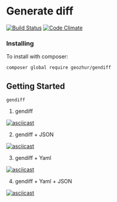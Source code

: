 Generate diff
======================
[![Build Status](https://travis-ci.org/geozhur/project-lvl2-s337.svg?branch=master)](https://travis-ci.org/geozhur/project-lvl2-s337)
[![Code Climate](https://codeclimate.com/github/geozhur/project-lvl2-s337/badges/gpa.svg)](https://codeclimate.com/github/geozhur/project-lvl2-s337)
### Installing

To install with composer:

```
composer global require geozhur/gendiff
```


## Getting Started

```
gendiff
```

1. gendiff

[![asciicast](https://asciinema.org/a/2ZRHRdqonXSBEVSlKwJJ18Uw3.png)](https://asciinema.org/a/2ZRHRdqonXSBEVSlKwJJ18Uw3)

2. gendiff + JSON

[![asciicast](https://asciinema.org/a/bOfbSTn36qrrSx1HU5M0NTjPl.png)](https://asciinema.org/a/bOfbSTn36qrrSx1HU5M0NTjPl)

3. gendiff + Yaml

[![asciicast](https://asciinema.org/a/iwQuxlgIHWTDFu2He57bvKZXL.png)](https://asciinema.org/a/iwQuxlgIHWTDFu2He57bvKZXL)

4. gendiff + Yaml + JSON

[![asciicast](https://asciinema.org/a/QWP9bKR59d82DoKudBgTayTFv.png)](https://asciinema.org/a/QWP9bKR59d82DoKudBgTayTFv)

